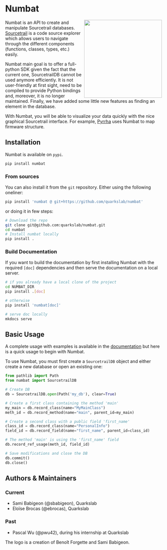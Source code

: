 # Numbat

<img align="right" src="numbat.png" width="250">

Numbat is an API to create and manipulate Sourcetrail databases. [Sourcetrail](https://github.com/CoatiSoftware/Sourcetrail) is a code source
explorer which allows users to navigate through the different components (functions, classes, types, etc.) easily.

Numbat main goal is to offer a full-python SDK given the fact that the current one, SourcetrailDB cannot be used anymore efficiently. It is not user-friendly at first sight, need to be compiled to provide Python bindings and, moreover, it is no longer maintained. Finally, we have added some little new features as finding an element in the database.

With Numbat, you will be able to visualize your data quickly with the nice graphical Sourcetrail interface. For example, [Pyrrha](https://quarkslab.github.io/pyrrha/) uses Numbat to map firmware structure.



## Installation

Numbat is available on `pypi`.
```bash
pip install numbat
```

### From sources
You can also install it from the `git` repository. Either using the following oneliner:
```bash
pip install 'numbat @ git+https://github.com/quarkslab/numbat'
```
or doing it in few steps:
```bash
# Download the repo
git clone git@github.com:quarkslab/numbat.git
cd numbat
# Install numbat locally
pip install .
```

### Build Documentation
If you want to build the documentation by first installing Numbat with the required `[doc]` dependencies and then serve the documentation on a local server.

```bash
# if you already have a local clone of the project
cd NUMBAT_DIR
pip install .[doc]

# otherwise
pip install 'numbat[doc]'

# serve doc locally
mkdocs serve
```

## Basic Usage

A complete usage with examples is available in the [documentation](https://quarkslab.github.io/numbat/tutorial/) but here is a quick usage to begin with Numbat.

To use Numbat, you must first create a `SourcetrailDB` object and either create a new database or open an existing one:

```python
from pathlib import Path
from numbat import SourcetrailDB

# Create DB
db = SourcetrailDB.open(Path('my_db'), clear=True)

# Create a first class containing the method 'main'
my_main = db.record_class(name="MyMainClass")
meth_id = db.record_method(name="main", parent_id=my_main)

# Create a second class with a public field 'first_name'
class_id = db.record_class(name="PersonalInfo")
field_id = db.record_field(name="first_name", parent_id=class_id)

# The method 'main' is using the 'first_name' field
db.record_ref_usage(meth_id, field_id)

# Save modifications and close the DB
db.commit()
db.close()
```

## Authors & Maintainers

### Current
- Sami Babigeon (@sbabigeon), Quarkslab
- Eloïse Brocas (@ebrocas), Quarkslab

### Past
- Pascal Wu (@pwu42), during his internship at Quarkslab

The logo is a creation of Benoît Forgette and Sami Babigeon.
